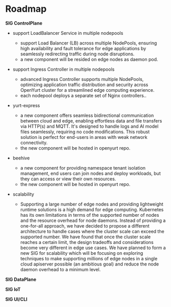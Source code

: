 # Roadmap

**SIG ControlPlane**

  - support LoadBalancer Service in multiple nodepools
    - support Load Balancer (LB) across multiple NodePools, ensuring high availability and fault tolerance for edge applications by seamlessly redirecting traffic during node disruptions.
    - a new component will be resided on edge nodes as daemon pod.

  - support Ingress Controller in multiple nodepools
    - advanced Ingress Controller supports multiple NodePools, optimizing application traffic distribution and security across OpenYurt cluster for a streamlined edge computing experience.
    - each nodepool deploys a separate set of Nginx controllers..

  - yurt-express
    - a new component offers seamless bidirectional communication between cloud and edge, enabling effortless data and file transfers via HTTP(s) and MQTT. It's designed to handle logs and AI model files seamlessly, requiring no code modifications. This robust solution is perfect for end-users in areas with weak network connectivity.
    - the new component will be hosted in openyurt repo.

  - beehive
    - a new component for providing namespace tenant isolation management, end users can join nodes and deploy workloads, but they can access or view their own resources.
    - the new component will be hosted in openyurt repo.

  - scalability
    - Supporting a large number of edge nodes and providing lightweight runtime solutions is a high demand for edge computing. Kubernetes has its own limitations in terms of the supported number of nodes and the resource overhead for node daemons. Instead of providing a one-for-all approach, we have decided to propose a different architecture to handle cases where the cluster scale can exceed the supported number. We have found that once the cluster scale reaches a certain limit, the design tradeoffs and considerations become very different in edge use cases. We have planned to form a new SIG for scalability which will be focusing on exploring techniques to make supporting millions of edge nodes in a single cloud apiserver possible (an ambitious goal) and reduce the node daemon overhead to a minimum level.

**SIG DataPlane**


**SIG IoT**


**SIG UI/CLI**

